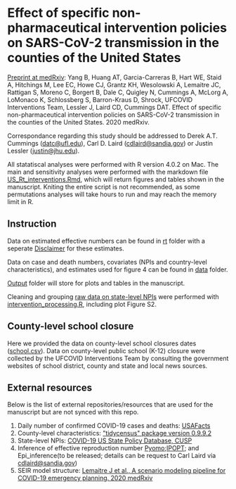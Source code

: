 #  Effect of specific non-pharmaceutical intervention policies on SARS-CoV-2 transmission in the counties of the United States

[Preprint at medRxiv](https://www.medrxiv.org/content/10.1101/2020.10.29.20221036v1): Yang B, Huang AT, Garcia-Carreras B, Hart WE, Staid A, Hitchings M, Lee EC, Howe CJ, Grantz KH, Wesolowski A, Lemaitre JC, Rattigan S, Moreno C, Borgert B, Dale C, Quigley N, Cummings A, McLorg A, LoMonaco K, Schlossberg S, Barron-Kraus D, Shrock, UFCOVID Interventions Team, Lessler J, Laird CD, Cummings DAT. Effect of specific non-pharmaceutical intervention policies on SARS-CoV-2 transmission in the counties of the United States. 2020 medRxiv.

Correspondance regarding this study should be addressed to Derek A.T. Cummings (datc@ufl.edu), Carl D. Laird (cdlaird@sandia.gov) or Justin Lessler (justin@jhu.edu).

All statatiscal analyses were performed with R version 4.0.2 on Mac. The main and sensitivity analyses were performed with the markdown file [US_Rt_interventions.Rmd](https://github.com/UF-IDD/US_County_Rt/blob/main/US_Rt_interventions.Rmd), which will return figures and tables shown in the manuscript. Kniting the entire script is not recommended, as some permutations analyses will take hours to run and may reach the memory limit in R.

## Instruction
Data on estimated effective numbers can be found in [rt](https://github.com/UF-IDD/US_County_Rt/tree/main/rt) folder with a seperate [Disclaimer](https://github.com/UF-IDD/US_County_Rt/blob/main/rt/README.md) for these estimates.

Data on case and death numbers, covariates (NPIs and country-level characteristics), and estimates used for figure 4 can be found in [data](https://github.com/UF-IDD/US_County_Rt/tree/main/data) folder.

[Output](https://github.com/UF-IDD/US_County_Rt/tree/main/output) folder will store for plots and tables in the manuscript.

Cleaning and grouping [raw data on state-level NPIs](https://github.com/UF-IDD/US_County_Rt/blob/main/data/intervention_googlesheet_raw_20200702.csv) were performed with [intervention_processing.R](https://github.com/UF-IDD/US_County_Rt/blob/main/intervention_processing.R), including plot Figure S2.

## County-level school closure
Here we provided the data on county-level school closures dates ([school.csv](https://github.com/UF-IDD/US_County_Rt/blob/main/data/school.csv)). Data on county-level public school (K-12) closure were collected by the UFCOVID Interventions Team by consulting the government websites of school district, county and state and local news sources.

##  External resources

Below is the list of external repositories/resources that are used for the manuscript but are not synced with this repo.

1. Daily number of confirmed COVID-19 cases and deaths: [USAFacts](https://usafacts.org/visualizations/coronavirus-covid-19-spread-map/)
2. County-level characteristics: ["tidycensus" package version 0.9.9.2](https://cran.r-project.org/web/packages/tidycensus/index.html)
3. State-level NPIs: [COVID-19 US State Policy Database, CUSP](https://docs.google.com/spreadsheets/d/1zu9qEWI8PsOI_i8nI_S29HDGHlIp2lfVMsGxpQ5tvAQ/edit#gid=973655443)
4. Inference of effective reproduction number
[Pyomo](http://www.pyomo.org);[IPOPT](https://coin-or.github.io/Ipopt/); and Epi_inference(to be released; details can be request to Carl Laird via cdlaird@sandia.gov)
5. SEIR model structure: [Lemaitre J et al., A scenario modeling pipeline for COVID-19 emergency planning. 2020 medRxiv](https://www.medrxiv.org/content/10.1101/2020.06.11.20127894v2)
